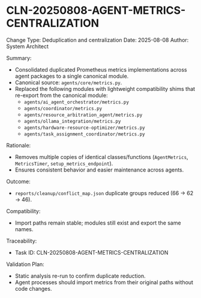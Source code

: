 # CLN-20250808-AGENT-METRICS-CENTRALIZATION

Change Type: Deduplication and centralization
Date: 2025-08-08
Author: System Architect

Summary:
- Consolidated duplicated Prometheus metrics implementations across agent packages to a single canonical module.
- Canonical source: `agents/core/metrics.py`.
- Replaced the following modules with lightweight compatibility shims that re-export from the canonical module:
  - `agents/ai_agent_orchestrator/metrics.py`
  - `agents/coordinator/metrics.py`
  - `agents/resource_arbitration_agent/metrics.py`
  - `agents/ollama_integration/metrics.py`
  - `agents/hardware-resource-optimizer/metrics.py`
  - `agents/task_assignment_coordinator/metrics.py`

Rationale:
- Removes multiple copies of identical classes/functions (`AgentMetrics`, `MetricsTimer`, `setup_metrics_endpoint`).
- Ensures consistent behavior and easier maintenance across agents.

Outcome:
- `reports/cleanup/conflict_map.json` duplicate groups reduced (66 → 62 → 46).

Compatibility:
- Import paths remain stable; modules still exist and export the same names.

Traceability:
- Task ID: CLN-20250808-AGENT-METRICS-CENTRALIZATION

Validation Plan:
- Static analysis re-run to confirm duplicate reduction.
- Agent processes should import metrics from their original paths without code changes.

